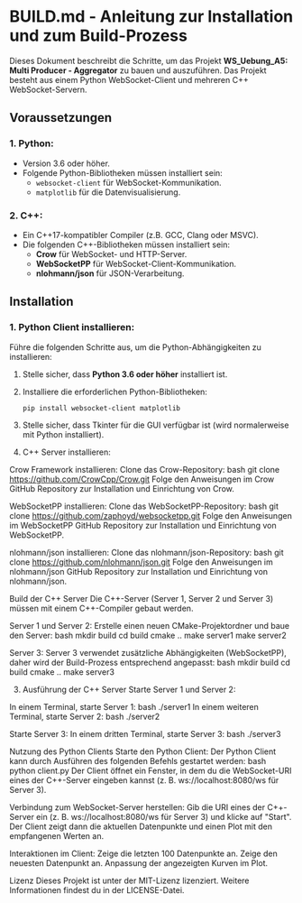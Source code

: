# BUILD.md - Anleitung zur Installation und zum Build-Prozess

Dieses Dokument beschreibt die Schritte, um das Projekt **WS_Uebung_A5: Multi Producer - Aggregator** zu bauen und auszuführen. Das Projekt besteht aus einem Python WebSocket-Client und mehreren C++ WebSocket-Servern.

## Voraussetzungen

### 1. **Python:**
- Version 3.6 oder höher.
- Folgende Python-Bibliotheken müssen installiert sein:
  - `websocket-client` für WebSocket-Kommunikation.
  - `matplotlib` für die Datenvisualisierung.

### 2. **C++:**
- Ein C++17-kompatibler Compiler (z.B. GCC, Clang oder MSVC).
- Die folgenden C++-Bibliotheken müssen installiert sein:
  - **Crow** für WebSocket- und HTTP-Server.
  - **WebSocketPP** für WebSocket-Client-Kommunikation.
  - **nlohmann/json** für JSON-Verarbeitung.

## **Installation**

### 1. **Python Client installieren:**

Führe die folgenden Schritte aus, um die Python-Abhängigkeiten zu installieren:

1. Stelle sicher, dass **Python 3.6 oder höher** installiert ist.
2. Installiere die erforderlichen Python-Bibliotheken:
   ```bash
   pip install websocket-client matplotlib

3. Stelle sicher, dass Tkinter für die GUI verfügbar ist (wird normalerweise mit Python installiert).

2. C++ Server installieren:

Crow Framework installieren:
Clone das Crow-Repository:
bash
git clone https://github.com/CrowCpp/Crow.git
Folge den Anweisungen im Crow GitHub Repository zur Installation und Einrichtung von Crow.

WebSocketPP installieren:
Clone das WebSocketPP-Repository:
bash
git clone https://github.com/zaphoyd/websocketpp.git
Folge den Anweisungen im WebSocketPP GitHub Repository zur Installation und Einrichtung von WebSocketPP.

nlohmann/json installieren:
Clone das nlohmann/json-Repository:
bash
git clone https://github.com/nlohmann/json.git
Folge den Anweisungen im nlohmann/json GitHub Repository zur Installation und Einrichtung von nlohmann/json.

Build der C++ Server
Die C++-Server (Server 1, Server 2 und Server 3) müssen mit einem C++-Compiler gebaut werden.

Server 1 und Server 2:
Erstelle einen neuen CMake-Projektordner und baue den Server:
bash
mkdir build
cd build
cmake ..
make server1
make server2

Server 3:
Server 3 verwendet zusätzliche Abhängigkeiten (WebSocketPP), daher wird der Build-Prozess entsprechend angepasst:
bash
mkdir build
cd build
cmake ..
make server3

3. Ausführung der C++ Server
Starte Server 1 und Server 2:

In einem Terminal, starte Server 1:
bash
./server1
In einem weiteren Terminal, starte Server 2:
bash
./server2

Starte Server 3:
In einem dritten Terminal, starte Server 3:
bash
./server3

Nutzung des Python Clients
Starte den Python Client:
Der Python Client kann durch Ausführen des folgenden Befehls gestartet werden:
bash
python client.py
Der Client öffnet ein Fenster, in dem du die WebSocket-URI eines der C++-Server eingeben kannst (z. B. ws://localhost:8080/ws für Server 3).

Verbindung zum WebSocket-Server herstellen:
Gib die URI eines der C++-Server ein (z. B. ws://localhost:8080/ws für Server 3) und klicke auf "Start".
Der Client zeigt dann die aktuellen Datenpunkte und einen Plot mit den empfangenen Werten an.

Interaktionen im Client:
Zeige die letzten 100 Datenpunkte an.
Zeige den neuesten Datenpunkt an.
Anpassung der angezeigten Kurven im Plot.

Lizenz
Dieses Projekt ist unter der MIT-Lizenz lizenziert. Weitere Informationen findest du in der LICENSE-Datei.

